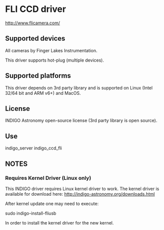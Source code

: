 # FLI CCD driver

http://www.flicamera.com/

## Supported devices

All cameras by Finger Lakes Instrumentation.

This driver supports hot-plug (multiple devices).

## Supported platforms

This driver depends on 3rd party library and is supported on Linux (Intel 32/64 bit and ARM v6+) and MacOS.

## License

INDIGO Astronomy open-source license (3rd party library is open source).

## Use

indigo_server indigo_ccd_fli

## NOTES
### Requires Kernel Driver (Linux only)
This INDIGO driver requires Linux kernel driver to work. The kernel driver is available for download here:
http://indigo-astronomy.org/downloads.html

After kernel update one may need to execute:

sudo indigo-install-fliusb

In order to install the kernel driver for the new kernel.
